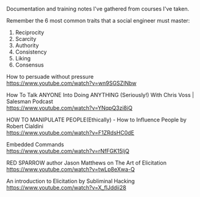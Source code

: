 Documentation and training notes I've gathered from courses I've taken. 

Remember the 6 most common traits that a social engineer must master:
1) Reciprocity
2) Scarcity
3) Authority
4) Consistency
5) Liking
6) Consensus

How to persuade without pressure<BR>
https://www.youtube.com/watch?v=wn9SGSZINbw

How To Talk ANYONE Into Doing ANYTHING (Seriously!) With Chris Voss | Salesman Podcast<BR>
https://www.youtube.com/watch?v=YNqpQ3zi8iQ

HOW TO MANIPULATE PEOPLE(Ethically) - How to Influence People by Robert Cialdini<BR>
https://www.youtube.com/watch?v=F1ZRdsHC0dE

Embedded Commands<BR>
https://www.youtube.com/watch?v=rNfFGK15ljQ

RED SPARROW author Jason Matthews on The Art of Elicitation<BR>
https://www.youtube.com/watch?v=twLp8eXwa-Q

An introduction to Elicitation by Subliminal Hacking<BR>
https://www.youtube.com/watch?v=X_flJddii28

